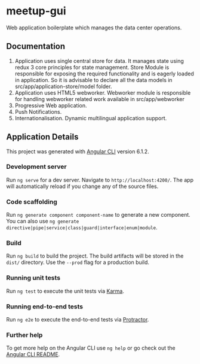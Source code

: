 # meetup-gui

Web application boilerplate which manages the data center operations.


## Documentation

1) Application uses single central store for data. It manages state using redux 3 core principles for
state management. Store Module is responsible for exposing the required functionality and is eagerly loaded in application.
So it is advisable to declare all the data models in src/app/application-store/model folder.
2) Application uses HTML5 webworker. Webworker module is responsible for 
handling webworker related work available in src/app/webworker
3) Progressive Web application.
4) Push Notifications.
5) Internationalisation. Dynamic multilingual application support.

## Application Details

This project was generated with [Angular CLI](https://github.com/angular/angular-cli) version 6.1.2.

### Development server

Run `ng serve` for a dev server. Navigate to `http://localhost:4200/`. The app will automatically reload if you change any of the source files.

### Code scaffolding

Run `ng generate component component-name` to generate a new component. You can also use `ng generate directive|pipe|service|class|guard|interface|enum|module`.

### Build

Run `ng build` to build the project. The build artifacts will be stored in the `dist/` directory. Use the `--prod` flag for a production build.

### Running unit tests

Run `ng test` to execute the unit tests via [Karma](https://karma-runner.github.io).

### Running end-to-end tests

Run `ng e2e` to execute the end-to-end tests via [Protractor](http://www.protractortest.org/).

### Further help

To get more help on the Angular CLI use `ng help` or go check out the [Angular CLI README](https://github.com/angular/angular-cli/blob/master/README.md).
